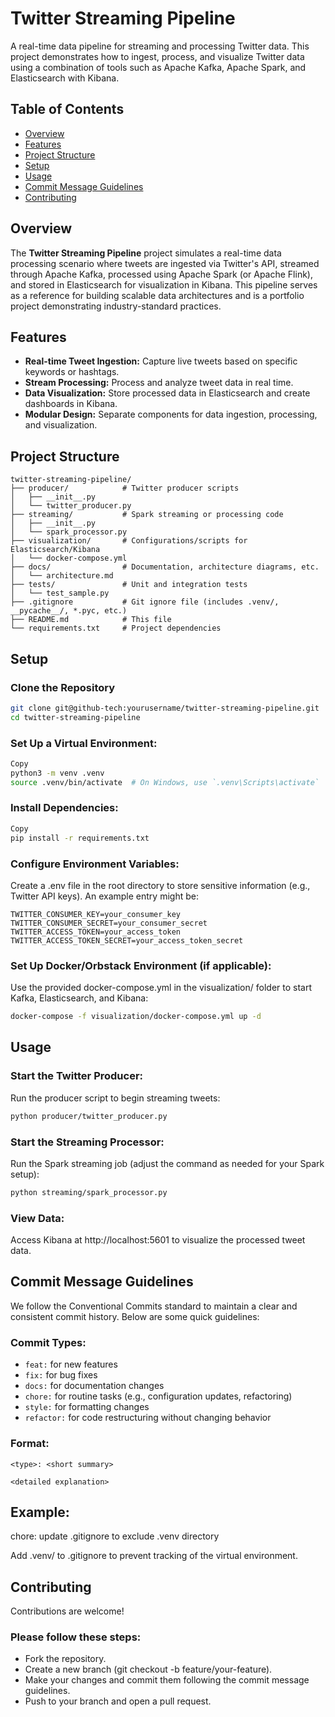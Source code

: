 # Twitter Streaming Pipeline

A real-time data pipeline for streaming and processing Twitter data. This project demonstrates how to ingest, process, and visualize Twitter data using a combination of tools such as Apache Kafka, Apache Spark, and Elasticsearch with Kibana.

## Table of Contents

- [Overview](#overview)
- [Features](#features)
- [Project Structure](#project-structure)
- [Setup](#setup)
- [Usage](#usage)
- [Commit Message Guidelines](#commit-message-guidelines)
- [Contributing](#contributing)

## Overview

The **Twitter Streaming Pipeline** project simulates a real-time data processing scenario where tweets are ingested via Twitter's API, streamed through Apache Kafka, processed using Apache Spark (or Apache Flink), and stored in Elasticsearch for visualization in Kibana. This pipeline serves as a reference for building scalable data architectures and is a portfolio project demonstrating industry-standard practices.

## Features

- **Real-time Tweet Ingestion:** Capture live tweets based on specific keywords or hashtags.
- **Stream Processing:** Process and analyze tweet data in real time.
- **Data Visualization:** Store processed data in Elasticsearch and create dashboards in Kibana.
- **Modular Design:** Separate components for data ingestion, processing, and visualization.

## Project Structure

```plaintext
twitter-streaming-pipeline/
├── producer/            # Twitter producer scripts
│   ├── __init__.py
│   └── twitter_producer.py
├── streaming/           # Spark streaming or processing code
│   ├── __init__.py
│   └── spark_processor.py
├── visualization/       # Configurations/scripts for Elasticsearch/Kibana
│   └── docker-compose.yml
├── docs/                # Documentation, architecture diagrams, etc.
│   └── architecture.md
├── tests/               # Unit and integration tests
│   └── test_sample.py
├── .gitignore           # Git ignore file (includes .venv/, __pycache__/, *.pyc, etc.)
├── README.md            # This file
└── requirements.txt     # Project dependencies
```

## Setup

### Clone the Repository
```bash
git clone git@github-tech:yourusername/twitter-streaming-pipeline.git
cd twitter-streaming-pipeline
```

### Set Up a Virtual Environment:

```bash
Copy
python3 -m venv .venv
source .venv/bin/activate  # On Windows, use `.venv\Scripts\activate`
```

### Install Dependencies:

```bash
Copy
pip install -r requirements.txt
```

### Configure Environment Variables:

Create a .env file in the root directory to store sensitive information (e.g., Twitter API keys). An example entry might be:

```plaintext
TWITTER_CONSUMER_KEY=your_consumer_key
TWITTER_CONSUMER_SECRET=your_consumer_secret
TWITTER_ACCESS_TOKEN=your_access_token
TWITTER_ACCESS_TOKEN_SECRET=your_access_token_secret
```

### Set Up Docker/Orbstack Environment (if applicable):

Use the provided docker-compose.yml in the visualization/ folder to start Kafka, Elasticsearch, and Kibana:

```bash
docker-compose -f visualization/docker-compose.yml up -d
```

## Usage

### Start the Twitter Producer:
Run the producer script to begin streaming tweets:

```bash
python producer/twitter_producer.py
```

### Start the Streaming Processor:

Run the Spark streaming job (adjust the command as needed for your Spark setup):

```bash
python streaming/spark_processor.py
```
### View Data:

Access Kibana at http://localhost:5601 to visualize the processed tweet data.

## Commit Message Guidelines
We follow the Conventional Commits standard to maintain a clear and consistent commit history. Below are some quick guidelines:

### Commit Types:

- `feat:` for new features
- `fix:` for bug fixes
- `docs:` for documentation changes
- `chore:` for routine tasks (e.g., configuration updates, refactoring)
- `style:` for formatting changes
- `refactor:` for code restructuring without changing behavior

### Format:

`<type>: <short summary>`

`<detailed explanation>`

## Example:
chore: update .gitignore to exclude .venv directory

Add .venv/ to .gitignore to prevent tracking of the virtual environment.

## Contributing
Contributions are welcome! 

### Please follow these steps:

- Fork the repository.
- Create a new branch (git checkout -b feature/your-feature).
- Make your changes and commit them following the commit message guidelines.
- Push to your branch and open a pull request.
